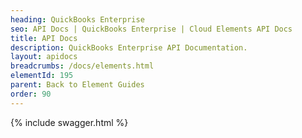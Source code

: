 ```yaml
---
heading: QuickBooks Enterprise
seo: API Docs | QuickBooks Enterprise | Cloud Elements API Docs
title: API Docs
description: QuickBooks Enterprise API Documentation.
layout: apidocs
breadcrumbs: /docs/elements.html
elementId: 195
parent: Back to Element Guides
order: 90
---
```


{% include swagger.html %}
